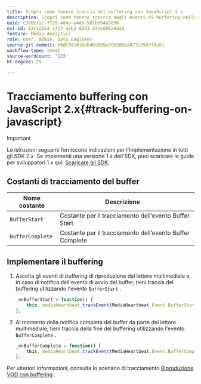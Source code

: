 ```yaml
---
title: Scopri come tenere traccia del buffering con JavaScript 2.x
description: Scopri come tenere traccia degli eventi di buffering nelle app del browser (JS).
uuid: c380cf2c-7729-4d4a-a4da-581bd94a5896
exl-id: 62c1d5b4-2717-42b3-8343-d41e895a9da3
feature: Media Analytics
role: User, Admin, Data Engineer
source-git-commit: b6df391016ab4b9095e3993808a877e3587f0a51
workflow-type: tm+mt
source-wordcount: '123'
ht-degree: 2%

---
```


# Tracciamento buffering con JavaScript 2.x{#track-buffering-on-javascript}

>[!IMPORTANT]
>
>Le istruzioni seguenti forniscono indicazioni per l&#39;implementazione in tutti gli SDK 2.x. Se implementi una versione 1.x dell&#39;SDK, puoi scaricare le guide per sviluppatori 1.x qui: [Scaricare gli SDK.](/help/sdk-implement/download-sdks.md)

## Costanti di tracciamento del buffer

| Nome costante | Descrizione     |
|---|---|
| `BufferStart` | Costante per il tracciamento dell’evento Buffer Start |
| `BufferComplete` | Costante per il tracciamento dell’evento Buffer Complete |

## Implementare il buffering

1. Ascolta gli eventi di buffering di riproduzione dal lettore multimediale e, in caso di notifica dell&#39;evento di avvio del buffer, tieni traccia del buffering utilizzando l&#39;evento `BufferStart` .

   ```js
   _onBufferStart = function() {
       this._mediaHeartbeat.trackEvent(MediaHeartbeat.Event.BufferStart);
   };
   ```

1. Al momento della notifica completa del buffer da parte del lettore multimediale, tieni traccia della fine del buffering utilizzando l&#39;evento `BufferComplete` .

   ```js
   _onBufferComplete = function() {
       this._mediaHeartbeat.trackEvent(MediaHeartbeat.Event.BufferComplete);
   };
   ```

Per ulteriori informazioni, consulta lo scenario di tracciamento [Riproduzione VOD con buffering](/help/sdk-implement/tracking-scenarios/vod-buffering.md) .
